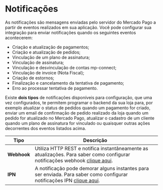# Notificações

As notificações são mensagens enviadas pelo servidor do Mercado Pago a partir de eventos realizados em sua aplicação. Você pode configurar sua integração para enviar notificações quando os seguintes eventos acontecerem:

* Criação e atualização de pagamentos;
* Criação e atualização de pedidos;
* Vinculação de um plano de assinatura;
* Vinculação de assinatura;
* Vinculação e desvinculação de contas mp-connect;
* Vinculação de invoice (Nota Fiscal);
* Criação de estornos;
* Finalização e cancelamento da tentativa de pagamento;
* Erro ao processar tentativa de pagamento.

Existe **dois tipos** de notificações disponíveis para configuração, que uma vez configurados, te permitem programar o backend da sua loja para, por exemplo atualizar o status de pedidos quando um pagamento for criado, enviar um email de confirmação de pedido realizado da loja quando um pedido for atualizado no Mercado Pago, atualizar o cadastro de um cliente quando um plano de assinatura for vinculado ou quaisquer outras ações decorrentes dos eventos listados acima. 


| Tipo | Descrição |
| --- | --- |
| **Webhook** | Utiliza HTTP REST e notifica instantâneamente as atualizações. Para saber como configurar notificações webhook [clique aqui](https://www.mercadopago[FAKER][URL][DOMAIN]/developers/pt/guides/notifications/webhooks). |
| **IPN** | A notificação pode demorar alguns instantes para ser enviada. Para saber como configurar notificações IPN [clique aqui](https://www.mercadopago[FAKER][URL][DOMAIN]/developers/pt/guides/notifications/ipn). |